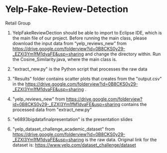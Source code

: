 Yelp-Fake-Review-Detection
==========================

Retail Group


1. YelpFakeReviewDection should be able to import to Eclipse IDE, which is the main file of our project. Before running the main class, please download the input data from “yelp_reviews_new” from https://drive.google.com/folderview?id=0B8CKS0y29-_EZXl3Ym1fM1dvaFE&usp=sharing and change the directory within. Run the Cosine_Similarity.java, where the main class is.

2. "extract_new.py" is the Python script that processes the raw data

3. "Results" folder contains scatter plots that creates from the "output.csv" in the https://drive.google.com/folderview?id=0B8CKS0y29-_EZXl3Ym1fM1dvaFE&usp=sharing .

4. "yelp_reviews_new"  from https://drive.google.com/folderview?id=0B8CKS0y29-_EZXl3Ym1fM1dvaFE&usp=sharing contains the processed data from "extract_new.py"

5. "e6893bigdatafinalpresentation" is the presentation slides

6. "yelp_dataset_challenge_academic_dataset" from https://drive.google.com/folderview?id=0B8CKS0y29-_EZXl3Ym1fM1dvaFE&usp=sharing is the raw data. Original link for the dataset is: https://www.yelp.com/dataset_challenge/dataset
